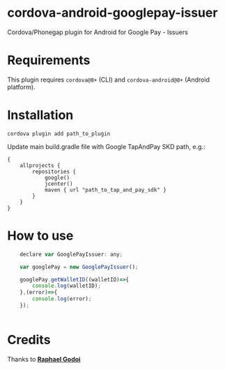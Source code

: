 cordova-android-googlepay-issuer
============================================

Cordova/Phonegap plugin for Android for Google Pay - Issuers


# Requirements

This plugin requires `cordova@8+` (CLI) and `cordova-android@8+` (Android platform).

# Installation

    cordova plugin add path_to_plugin

Update main build.gradle file with Google TapAndPay SKD path, e.g.:

    {
        allprojects {
            repositories {
                google()
                jcenter()
                maven { url "path_to_tap_and_pay_sdk" }
            }
        }
    }

# How to use

```javascript
    declare var GooglePayIssuer: any;

    var googlePay = new GooglePayIssuer();

    googlePay.getWalletID((walletID)=>{
        console.log(walletID);
    },(error)=>{
        console.log(error);
    });
    
```


# Credits
Thanks to [**Raphael Godoi**](https://github.com/raphagodoi)